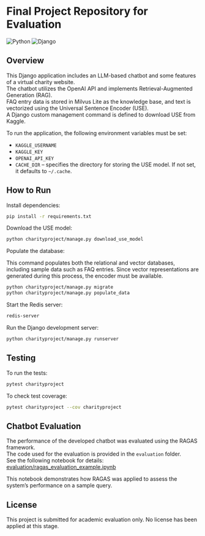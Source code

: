 # Final Project Repository for Evaluation

![Python](https://img.shields.io/badge/python-3.12.2-blue)
![Django](https://img.shields.io/badge/django-5.1.4-green)

## Overview

This Django application includes an LLM-based chatbot and some features of a virtual charity website.  
The chatbot utilizes the OpenAI API and implements Retrieval-Augmented Generation (RAG).  
FAQ entry data is stored in Milvus Lite as the knowledge base, and text is vectorized using the Universal Sentence Encoder (USE).  
A Django custom management command is defined to download USE from Kaggle.

To run the application, the following environment variables must be set:

- `KAGGLE_USERNAME`
- `KAGGLE_KEY`
- `OPENAI_API_KEY`
- `CACHE_DIR` – specifies the directory for storing the USE model. If not set, it defaults to `~/.cache`.


## How to Run

Install dependencies:

```bash
pip install -r requirements.txt
```

Download the USE model:

```bash
python charityproject/manage.py download_use_model
```

Populate the database:

This command populates both the relational and vector databases, including sample data such as FAQ entries. Since vector representations are generated during this process, the encoder must be available.

```bash
python charityproject/manage.py migrate
python charityproject/manage.py populate_data
```

Start the Redis server:

```bash
redis-server
```

Run the Django development server:

```bash
python charityproject/manage.py runserver
```


## Testing

To run the tests:
```bash
pytest charityproject
```

To check test coverage:
```bash
pytest charityproject --cov charityproject
```


## Chatbot Evaluation

The performance of the developed chatbot was evaluated using the RAGAS framework.  
The code used for the evaluation is provided in the `evaluation` folder.  
See the following notebook for details:  
[evaluation/ragas_evaluation_example.ipynb](evaluation/ragas_evaluation_example.ipynb)

This notebook demonstrates how RAGAS was applied to assess the system’s performance on a sample query.


## License

This project is submitted for academic evaluation only. No license has been applied at this stage.
